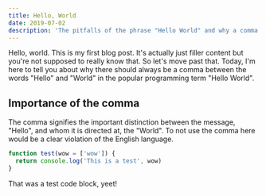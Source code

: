```yaml
---
title: Hello, World
date: 2019-07-02
description: 'The pitfalls of the phrase "Hello World" and why a comma is a necessity.'
---
```


Hello, world. This is my first blog post. It's actually just filler content but you're not supposed to really know that. So let's move past that. Today, I'm here to tell you about why there should always be a comma between the words "Hello" and "World" in the popular programming term "Hello World".

## Importance of the comma

The comma signifies the important distinction between the message, "Hello", and whom it is directed at, the "World". To not use the comma here would be a clear violation of the English language.

```javascript
function test(wow = ['wow']) {
  return console.log('This is a test', wow)
}
```

That was a test code block, yeet!
